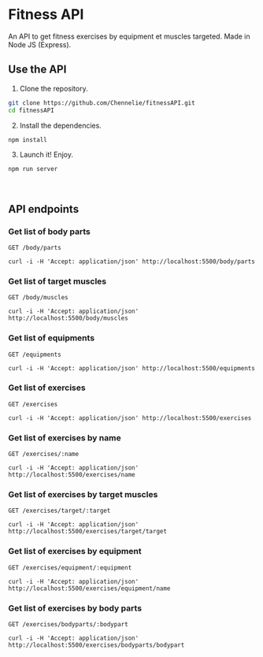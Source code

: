 # Fitness API 
An API to get fitness exercises by equipment et muscles targeted. 
Made in Node JS (Express).

## Use the API
1. Clone the repository.

```bash
git clone https://github.com/Chennelie/fitnessAPI.git
cd fitnessAPI
```

2. Install the dependencies.

```bash
npm install
```

3. Launch it! Enjoy. 
```bash
npm run server
```

<br/>

## API endpoints

### Get list of body parts
`GET /body/parts`

    curl -i -H 'Accept: application/json' http://localhost:5500/body/parts

### Get list of target muscles
`GET /body/muscles`

    curl -i -H 'Accept: application/json' http://localhost:5500/body/muscles

### Get list of equipments
`GET /equipments`

    curl -i -H 'Accept: application/json' http://localhost:5500/equipments

### Get list of exercises
`GET /exercises`

    curl -i -H 'Accept: application/json' http://localhost:5500/exercises

### Get list of exercises by name
`GET /exercises/:name`

    curl -i -H 'Accept: application/json' http://localhost:5500/exercises/name

### Get list of exercises by target muscles
`GET /exercises/target/:target`

    curl -i -H 'Accept: application/json' http://localhost:5500/exercises/target/target

### Get list of exercises by equipment
`GET /exercises/equipment/:equipment`

    curl -i -H 'Accept: application/json' http://localhost:5500/exercises/equipment/name

### Get list of exercises by body parts
`GET /exercises/bodyparts/:bodypart`

    curl -i -H 'Accept: application/json' http://localhost:5500/exercises/bodyparts/bodypart
